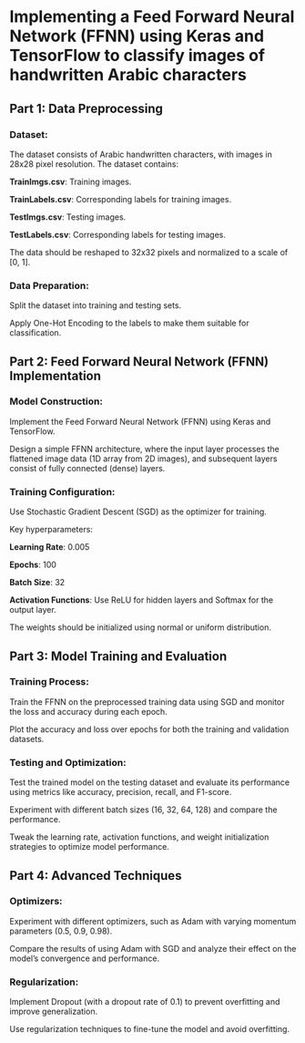 # Implementing a Feed Forward Neural Network (FFNN) using Keras and TensorFlow to classify images of handwritten Arabic characters

## Part 1: Data Preprocessing
### Dataset:

The dataset consists of Arabic handwritten characters, with images in 28x28 pixel resolution.
The dataset contains:

**TrainImgs.csv**: Training images.

**TrainLabels.csv**: Corresponding labels for training images.

**TestImgs.csv**: Testing images.

**TestLabels.csv**: Corresponding labels for testing images.

The data should be reshaped to 32x32 pixels and normalized to a scale of [0, 1].
### Data Preparation:

Split the dataset into training and testing sets.

Apply One-Hot Encoding to the labels to make them suitable for classification.

## Part 2: Feed Forward Neural Network (FFNN) Implementation
### Model Construction:

Implement the Feed Forward Neural Network (FFNN) using Keras and TensorFlow.

Design a simple FFNN architecture, where the input layer processes the flattened image data (1D array from 2D images), and subsequent layers consist of fully connected (dense) layers.

### Training Configuration:

Use Stochastic Gradient Descent (SGD) as the optimizer for training.

Key hyperparameters:

**Learning Rate**: 0.005

**Epochs**: 100

**Batch Size**: 32

**Activation Functions**: Use ReLU for hidden layers and Softmax for the output layer.

The weights should be initialized using normal or uniform distribution.

## Part 3: Model Training and Evaluation
### Training Process:

Train the FFNN on the preprocessed training data using SGD and monitor the loss and accuracy during each epoch.

Plot the accuracy and loss over epochs for both the training and validation datasets.

### Testing and Optimization:

Test the trained model on the testing dataset and evaluate its performance using metrics like accuracy, precision, recall, and F1-score.

Experiment with different batch sizes (16, 32, 64, 128) and compare the performance.

Tweak the learning rate, activation functions, and weight initialization strategies to optimize model performance.

## Part 4: Advanced Techniques
### Optimizers:

Experiment with different optimizers, such as Adam with varying momentum parameters (0.5, 0.9, 0.98).

Compare the results of using Adam with SGD and analyze their effect on the model’s convergence and performance.
### Regularization:

Implement Dropout (with a dropout rate of 0.1) to prevent overfitting and improve generalization.

Use regularization techniques to fine-tune the model and avoid overfitting.
